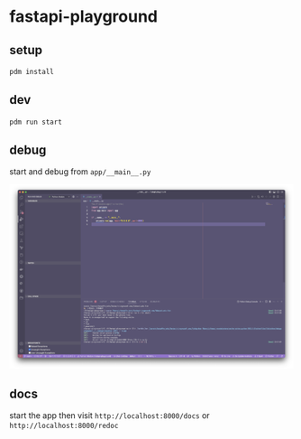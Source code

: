 # fastapi-playground

## setup

```sh
pdm install
```

## dev

```sh
pdm run start
```

## debug

start and debug from `app/__main__.py`

![start and debug from `app/__main__.py`](./assets/debug_entry.png)

## docs

start the app then visit `http://localhost:8000/docs` or `http://localhost:8000/redoc`
